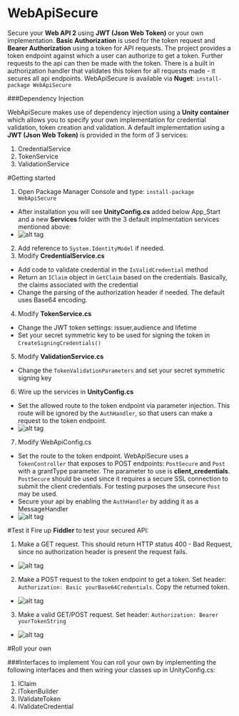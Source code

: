 WebApiSecure
============

Secure your **Web API 2** using **JWT (Json Web Token)** or your own implementation. **Basic Authorization** is used for the token request and **Bearer Authorization** using a token for API requests. The project provides a token endpoint against which a user can authorize to get a token. Further requests to the api can then be made with the token. There is a built in authorization handler that validates this token for all requests made - it secures all api endpoints. 
WebApiSecure is available via **Nuget**: `install-package WebApiSecure`

###Dependency Injection

WebApiSecure makes use of dependency injection using a **Unity container** which allows you to specify your own implementation for credential validation, token creation and validation. A default implementation using a **JWT (Json Web Token)** is provided in the form of 3 services:

1. CredentialService
2. TokenService
3. ValidationService

#Getting started

1. Open Package Manager Console and type: `install-package WebApiSecure`
  * After installation you will see **UnityConfig.cs** added below App_Start and a new **Services** folder with the 3 default implmentation services mentioned above:
  * ![alt tag](http://googledrive.com/host/0BwwmUpymTB5WeWhkbU1iYkg3ZGs/solution.jpg)
2. Add reference to `System.IdentityModel` if needed.
3. Modify **CredentialService.cs**
  * Add code to validate credential in the `IsValidCredential` method
  * Return an `IClaim` object in `GetClaim` based on the credentials. Basically, the claims associated with the credential
  * Change the parsing of the authorization header if needed. The default uses Base64 encoding.
4. Modify **TokenService.cs**
  * Change the JWT token settings: issuer,audience and lifetime
  * Set your secret symmetric key to be used for signing the token in `CreateSigningCredentials()`
5. Modify **ValidationService.cs**
  * Change the `TokenValidationParameters` and set your secret symmetric signing key
6. Wire up the services in **UnityConfig.cs** 
  * Set the allowed route to the token endpoint via parameter injection. This route will be ignored by the `AuthHandler`, so that users can make a request to the token endpoint.
  * ![alt tag](http://googledrive.com/host/0BwwmUpymTB5WeWhkbU1iYkg3ZGs/UnityConfig.jpg)
7. Modify WebApiConfig.cs
  * Set the route to the token endpoint. WebApiSecure uses a `TokenController` that exposes to POST endpoints: `PostSecure` and `Post` with a grantType parameter. The parameter to use is **client_credentials**. `PostSecure` should be used since it requires a secure SSL connection to submit the client credentials. For testing purposes the unsecure `Post` may be used.
  * Secure your api by enabling the `AuthHandler` by adding it as a MessageHandler
  * ![alt tag](http://googledrive.com/host/0BwwmUpymTB5WeWhkbU1iYkg3ZGs/WebApiConfig.jpg)

#Test it
Fire up **Fiddler** to test your secured API:

1. Make a GET request. This should return HTTP status 400 - Bad Request, since no authorization header is present the request fails.
  * ![alt tag](http://googledrive.com/host/0BwwmUpymTB5WeWhkbU1iYkg3ZGs/BadRequest.jpg)
2. Make a POST request to the token endpoint to get a token. Set header: `Authorization: Basic yourBase64Credentials`. Copy the returned token.
  * ![alt tag](http://googledrive.com/host/0BwwmUpymTB5WeWhkbU1iYkg3ZGs/TokenRequest.jpg)
3. Make a valid GET/POST request. Set header: `Authorization: Bearer yourTokenString`
  * ![alt tag](http://googledrive.com/host/0BwwmUpymTB5WeWhkbU1iYkg3ZGs/ApiRequest.jpg)

#Roll your own

###Interfaces to implement
You can roll your own by implementing the following interfaces and then wiring your classes up in UnityConfig.cs:

1. IClaim
2. ITokenBuilder
3. IValidateToken
4. IValidateCredential
